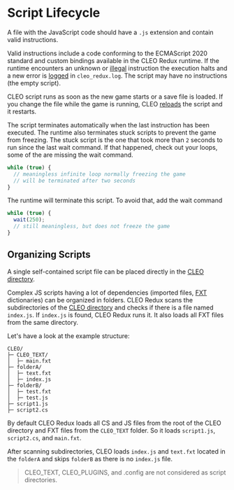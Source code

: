 # Script Lifecycle

A file with the JavaScript code should have a `.js` extension and contain valid instructions. 

Valid instructions include a code conforming to the ECMAScript 2020 standard and custom bindings available in the CLEO Redux runtime. If the runtime encounters an unknown or [illegal](./permissions.md) instruction the execution halts and a new error is [logged](./log.md) in `cleo_redux.log`. The script may have no instructions (the empty script). 

CLEO script runs as soon as the new game starts or a save file is loaded. If you change the file while the game is running, CLEO [reloads](./other-features.md#hot-reload) the script and it restarts.

The script terminates automatically when the last instruction has been executed. The runtime also terminates stuck scripts to prevent the game from freezing. The stuck script is the one that took more than `2` seconds to run since the last wait command. If that happened, check out your loops, some of the are missing the wait command.

```js
while (true) {
  // meaningless infinite loop normally freezing the game
  // will be terminated after two seconds
}
```

The runtime will terminate this script. To avoid that, add the wait command

```js
while (true) {
  wait(250);
  // still meaningless, but does not freeze the game
}
```

## Organizing Scripts

A single self-contained script file can be placed directly in the [CLEO directory](./cleo-directory.md). 

Complex JS scripts having a lot of dependencies (imported files, [FXT](./using-fxt.md) dictionaries) can be organized in folders. CLEO Redux scans the subdirectories of the [CLEO directory](./cleo-directory.md) and checks if there is a file named `index.js`. If `index.js` is found, CLEO Redux runs it. It also loads all FXT files from the same directory. 

Let's have a look at the example structure: 

```
CLEO/
├─ CLEO_TEXT/
│  ├─ main.fxt
├─ folderA/
│  ├─ text.fxt
│  ├─ index.js
├─ folderB/
│  ├─ test.fxt
│  ├─ test.js
├─ script1.js
├─ script2.cs
```

 By default CLEO Redux loads all CS and JS files from the root of the CLEO directory and FXT files from the `CLEO_TEXT` folder. So it loads `script1.js`, `script2.cs`, and `main.fxt`. 
 
 After scanning subdirectories, CLEO loads `index.js` and `text.fxt` located in the `folderA` and skips `folderB` as there is no `index.js` file.

 > CLEO_TEXT, CLEO_PLUGINS, and .config are not considered as script directories.
